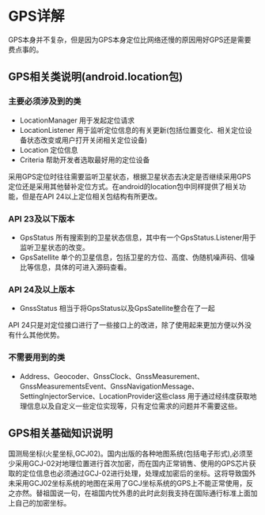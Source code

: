 # GPS详解

GPS本身并不复杂，但是因为GPS本身定位比网络还慢的原因用好GPS还是需要费点事的。

## GPS相关类说明(android.location包)

### 主要必须涉及到的类

* LocationManager   用于发起定位请求
* LocationListener  用于监听定位信息的有关更新(包括位置变化、相关定位设备状态改变或用户打开关闭相关定位设备)
* Location          定位信息
* Criteria          帮助开发者选取最好用的定位设备

采用GPS定位时往往需要监听卫星状态，根据卫星状态去决定是否继续采用GPS定位还是采用其他替补定位方式。在android的location包中同样提供了相关功能，但是在API 24以上定位相关包结构有所更改。

### API 23及以下版本

* GpsStatus     所有搜索到的卫星状态信息，其中有一个GpsStatus.Listener用于监听卫星状态的改变。
* GpsSatellite  单个的卫星信息，包括卫星的方位、高度、伪随机噪声码、信噪比等信息，具体的可进入源码查看。

### API 24及以上版本

* GnssStatus    相当于将GpsStatus以及GpsSatellite整合在了一起

API 24只是对定位接口进行了一些接口上的改进，除了使用起来更加方便以外没有什么其他优势。

### 不需要用到的类

* Address、Geocoder、GnssClock、GnssMeasurement、GnssMeasurementsEvent、GnssNavigationMessage、SettingInjectorService、LocationProvider这些class 用于通过经纬度获取地理信息以及自定义一些定位实现等，只有定位需求的问题并不需要这些。

## GPS相关基础知识说明

国测局坐标(火星坐标,GCJ02)。国内出版的各种地图系统(包括电子形式),必须至少采用GCJ-02对地理位置进行首次加密，而在国内正常销售、使用的GPS芯片获取的定位信息也必须通过GCJ-02进行处理，处理成加密后的坐标。这将导致国外未采用GCJ02坐标系统的地图在采用了GCJ坐标系统的GPS上不能正常使用，反之亦然。替祖国说一句，在祖国内忧外患的此时此刻我支持在国际通行标准上面加上自己的加密坐标。